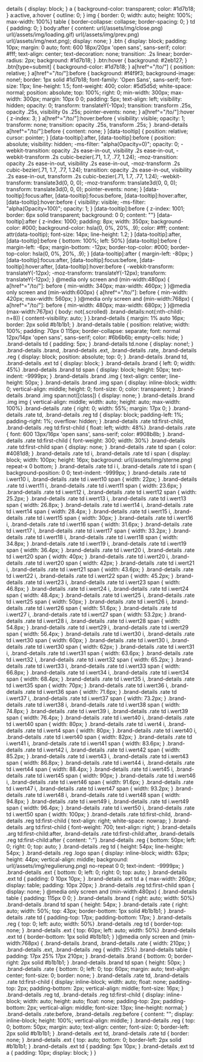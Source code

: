 
details {
    display: block;
}
a {
    background-color: transparent;
    color: #1d7b18;
}
a:active, a:hover {
    outline: 0;
}
img {
    border: 0;
    width: auto;
    height: 100%;
    max-width: 100%}
table {
    border-collapse: collapse;
    border-spacing: 0;
}
td {
    padding: 0;
}
body:after {
    content: url(/assets/img/close.png) url(/assets/img/loading.gif) url(/assets/img/prev.png) url(/assets/img/next.png);
    display: none;
}
.btn {
    display: block;
    padding: 10px;
    margin: 0 auto;
    font: 600 18px/20px 'open sans', sans-serif;
    color: #fff;
    text-align: center;
    text-decoration: none;
    transition: .2s linear;
    border-radius: 2px;
    background: #1d7b18;
}
.btn:hover {
    background: #2eb127;
}
.btn[type=submit] {
    background-color: #1d7b18;
}
a[href^="/to/"] {
    position: relative;
}
a[href^="/to/"]:before {
    background: #f4f9f3;
    background-image: none!;
    border: 1px solid #1d7b18;
    font-family: 'Open Sans', sans-serif;
    font-size: 11px;
    line-height: 1.5;
    font-weight: 400;
    color: #5d5d5d;
    white-space: normal;
    position: absolute;
    top: 100%;
    right: 0;
    min-width: 300px;
    max-width: 300px;
    margin: 10px 0 0;
    padding: 5px;
    text-align: left;
    visibility: hidden;
    opacity: 0;
    transform: translateY(-10px);
    transition: transform .25s, opacity .25s, visibility 0s .25s;
    pointer-events: none;
}
a[href^="/to/"]:hover {
    z-index: 3;
}
a[href^="/to/"]:hover:before {
    visibility: visible;
    opacity: 1;
    transform: none;
    transition: opacity .25s, transform .25s;
}
.brand-details a[href^="/to/"]:before {
    content: none;
}
[data-tooltip] {
    position: relative;
    cursor: pointer;
}
[data-tooltip]:after, [data-tooltip]:before {
    position: absolute;
    visibility: hidden;
    -ms-filter: "alpha(Opacity=0)";
    opacity: 0;
    -webkit-transition: opacity .2s ease-in-out, visibility .2s ease-in-out, -webkit-transform .2s cubic-bezier(.71, 1.7, .77, 1.24);
    -moz-transition: opacity .2s ease-in-out, visibility .2s ease-in-out, -moz-transform .2s cubic-bezier(.71, 1.7, .77, 1.24);
    transition: opacity .2s ease-in-out, visibility .2s ease-in-out, transform .2s cubic-bezier(.71, 1.7, .77, 1.24);
    -webkit-transform: translate3d(0, 0, 0);
    -moz-transform: translate3d(0, 0, 0);
    transform: translate3d(0, 0, 0);
    pointer-events: none;
}
[data-tooltip]:focus:after, [data-tooltip]:focus:before, [data-tooltip]:hover:after, [data-tooltip]:hover:before {
    visibility: visible;
    -ms-filter: "alpha(Opacity=100)";
    opacity: 1;
}
[data-tooltip]:before {
    z-index: 1001;
    border: 6px solid transparent;
    background: 0 0;
    content: ""}
[data-tooltip]:after {
    z-index: 1000;
    padding: 8px;
    width: 350px;
    background-color: #000;
    background-color: hsla(0, 0%, 20%, .9);
    color: #fff;
    content: attr(data-tooltip);
    font-size: 14px;
    line-height: 1.2;
}
[data-tooltip]:after, [data-tooltip]:before {
    bottom: 100%;
    left: 50%}
[data-tooltip]:before {
    margin-left: -6px;
    margin-bottom: -12px;
    border-top-color: #000;
    border-top-color: hsla(0, 0%, 20%, .9);
}
[data-tooltip]:after {
    margin-left: -80px;
}
[data-tooltip]:focus:after, [data-tooltip]:focus:before, [data-tooltip]:hover:after, [data-tooltip]:hover:before {
    -webkit-transform: translateY(-12px);
    -moz-transform: translateY(-12px);
    transform: translateY(-12px);
}
@media only screen and (min-width:480px) {
    a[href^="/to/"]: before {
    min-width: 340px;
    max-width: 460px;
}
}@media only screen and (min-width:600px) {
    a[href^="/to/"]: before {
    min-width: 420px;
    max-width: 560px;
}
}@media only screen and (min-width:768px) {
    a[href^="/to/"]: before {
    min-width: 480px;
    max-width: 680px;
}
}@media (max-width:767px) {
    body: not(.scrolled) .brand-details:not(:nth-child(-n+8)) {
    content-visibility: auto;
}
}.brand-details {
    margin: 1% auto 16px;
    border: 2px solid #b1b1b1;
}
.brand-details table {
    position: relative;
    width: 100%;
    padding: 70px 0 115px;
    border-collapse: separate;
    font: normal 12px/14px 'open sans', sans-serif;
    color: #6b6b6b;
    empty-cells: hide;
}
.brand-details td {
    padding: 5px;
}
.brand-details td.none {
    display: none!;
}
.brand-details .brand, .brand-details .ext, .brand-details .rate, .brand-details .reg {
    display: block;
    position: absolute;
    top: 0;
}
.brand-details .brand td, .brand-details .ext td {
    display: block;
}
.brand-details .brand {
    left: 0;
    width: 45%}
.brand-details .brand td span {
    display: block;
    height: 50px;
    text-indent: -9999px;
}
.brand-details .brand .img {
    text-align: center;
    line-height: 50px;
}
.brand-details .brand .img span {
    display: inline-block;
    width: 0;
    vertical-align: middle;
    height: 0;
    font-size: 0;
    color: transparent;
}
.brand-details .brand .img span:not([class]) {
    display: none;
}
.brand-details .brand .img img {
    vertical-align: middle;
    width: auto;
    height: auto;
    max-width: 100%}
.brand-details .rate {
    right: 0;
    width: 55%;
    margin: 17px 0;
}
.brand-details .rate td, .brand-details .reg td {
    display: block;
    padding-left: 1%;
    padding-right: 1%;
    overflow: hidden;
}
.brand-details .rate td:first-child, .brand-details .reg td:first-child {
    float: left;
    width: 48%}
.brand-details .rate {
    font: 600 13px/16px 'open sans', sans-serif;
    color: #908b8b;
}
.brand-details .rate td:first-child {
    font-weight: 300;
    width: 30%}
.brand-details .rate td:first-child span {
    display: none;
}
.brand-details .rate td span {
    color: #4081d8;
}
.brand-details .rate td i, .brand-details .rate td i span {
    display: block;
    width: 100px;
    height: 16px;
    background: url(/assets/img/sterne.png) repeat-x 0 bottom;
}
.brand-details .rate td i i, .brand-details .rate td i span {
    background-position: 0 0;
    text-indent: -9999px;
}
.brand-details .rate td i.wert10 i, .brand-details .rate td i.wert10 span {
    width: 22px;
}
.brand-details .rate td i.wert11 i, .brand-details .rate td i.wert11 span {
    width: 23.6px;
}
.brand-details .rate td i.wert12 i, .brand-details .rate td i.wert12 span {
    width: 25.2px;
}
.brand-details .rate td i.wert13 i, .brand-details .rate td i.wert13 span {
    width: 26.8px;
}
.brand-details .rate td i.wert14 i, .brand-details .rate td i.wert14 span {
    width: 28.4px;
}
.brand-details .rate td i.wert15 i, .brand-details .rate td i.wert15 span {
    width: 30px;
}
.brand-details .rate td i.wert16 i, .brand-details .rate td i.wert16 span {
    width: 31.6px;
}
.brand-details .rate td i.wert17 i, .brand-details .rate td i.wert17 span {
    width: 33.2px;
}
.brand-details .rate td i.wert18 i, .brand-details .rate td i.wert18 span {
    width: 34.8px;
}
.brand-details .rate td i.wert19 i, .brand-details .rate td i.wert19 span {
    width: 36.4px;
}
.brand-details .rate td i.wert20 i, .brand-details .rate td i.wert20 span {
    width: 40px;
}
.brand-details .rate td i.wert20 i, .brand-details .rate td i.wert20 span {
    width: 42px;
}
.brand-details .rate td i.wert21 i, .brand-details .rate td i.wert21 span {
    width: 43.6px;
}
.brand-details .rate td i.wert22 i, .brand-details .rate td i.wert22 span {
    width: 45.2px;
}
.brand-details .rate td i.wert23 i, .brand-details .rate td i.wert23 span {
    width: 46.8px;
}
.brand-details .rate td i.wert24 i, .brand-details .rate td i.wert24 span {
    width: 48.4px;
}
.brand-details .rate td i.wert25 i, .brand-details .rate td i.wert25 span {
    width: 50px;
}
.brand-details .rate td i.wert26 i, .brand-details .rate td i.wert26 span {
    width: 51.6px;
}
.brand-details .rate td i.wert27 i, .brand-details .rate td i.wert27 span {
    width: 53.2px;
}
.brand-details .rate td i.wert28 i, .brand-details .rate td i.wert28 span {
    width: 54.8px;
}
.brand-details .rate td i.wert29 i, .brand-details .rate td i.wert29 span {
    width: 56.4px;
}
.brand-details .rate td i.wert30 i, .brand-details .rate td i.wert30 span {
    width: 60px;
}
.brand-details .rate td i.wert30 i, .brand-details .rate td i.wert30 span {
    width: 62px;
}
.brand-details .rate td i.wert31 i, .brand-details .rate td i.wert31 span {
    width: 63.6px;
}
.brand-details .rate td i.wert32 i, .brand-details .rate td i.wert32 span {
    width: 65.2px;
}
.brand-details .rate td i.wert33 i, .brand-details .rate td i.wert33 span {
    width: 66.8px;
}
.brand-details .rate td i.wert34 i, .brand-details .rate td i.wert34 span {
    width: 68.4px;
}
.brand-details .rate td i.wert35 i, .brand-details .rate td i.wert35 span {
    width: 70px;
}
.brand-details .rate td i.wert36 i, .brand-details .rate td i.wert36 span {
    width: 71.6px;
}
.brand-details .rate td i.wert37 i, .brand-details .rate td i.wert37 span {
    width: 73.2px;
}
.brand-details .rate td i.wert38 i, .brand-details .rate td i.wert38 span {
    width: 74.8px;
}
.brand-details .rate td i.wert39 i, .brand-details .rate td i.wert39 span {
    width: 76.4px;
}
.brand-details .rate td i.wert40 i, .brand-details .rate td i.wert40 span {
    width: 80px;
}
.brand-details .rate td i.wert4 i, .brand-details .rate td i.wert4 span {
    width: 80px;
}
.brand-details .rate td i.wert40 i, .brand-details .rate td i.wert40 span {
    width: 82px;
}
.brand-details .rate td i.wert41 i, .brand-details .rate td i.wert41 span {
    width: 83.6px;
}
.brand-details .rate td i.wert42 i, .brand-details .rate td i.wert42 span {
    width: 85.2px;
}
.brand-details .rate td i.wert43 i, .brand-details .rate td i.wert43 span {
    width: 86.8px;
}
.brand-details .rate td i.wert44 i, .brand-details .rate td i.wert44 span {
    width: 88.4px;
}
.brand-details .rate td i.wert45 i, .brand-details .rate td i.wert45 span {
    width: 90px;
}
.brand-details .rate td i.wert46 i, .brand-details .rate td i.wert46 span {
    width: 91.6px;
}
.brand-details .rate td i.wert47 i, .brand-details .rate td i.wert47 span {
    width: 93.2px;
}
.brand-details .rate td i.wert48 i, .brand-details .rate td i.wert48 span {
    width: 94.8px;
}
.brand-details .rate td i.wert49 i, .brand-details .rate td i.wert49 span {
    width: 96.4px;
}
.brand-details .rate td i.wert50 i, .brand-details .rate td i.wert50 span {
    width: 100px;
}
.brand-details .rate td:first-child, .brand-details .reg td:first-child {
    text-align: right;
    white-space: nowrap;
}
.brand-details .arg td:first-child {
    font-weight: 700;
    text-align: right;
}
.brand-details .arg td:first-child:after, .brand-details .rate td:first-child:after, .brand-details .reg td:first-child:after {
    content: ":"}
.brand-details .reg {
    bottom: 50px;
    left: 0;
    right: 0;
    top: auto;
}
.brand-details .reg td {
    height: 54px;
    line-height: 54px;
}
.brand-details .reg .logo span {
    display: inline-block;
    width: 63px;
    height: 44px;
    vertical-align: middle;
    background: url(/assets/img/regulierung.png) no-repeat 0 0;
    text-indent: -9999px;
}
.brand-details .ext {
    bottom: 0;
    left: 0;
    right: 0;
    top: auto;
}
.brand-details .ext td {
    padding: 0 10px 10px;
}
.brand-details .ext td a {
    max-width: 260px;
    display: table;
    padding: 10px 20px;
}
.brand-details .reg td:first-child span {
    display: none;
}
@media only screen and (min-width:480px) {
    .brand-details table {
    padding: 115px 0 0;
}
.brand-details .brand {
    right: auto;
    width: 50%}
.brand-details .brand td span {
    height: 54px;
}
.brand-details .rate {
    right: auto;
    width: 50%;
    top: 43px;
    border-bottom: 1px solid #b1b1b1;
}
.brand-details .rate td {
    padding-top: 17px;
    padding-bottom: 17px;
}
.brand-details .reg {
    top: 0;
    left: auto;
    width: 50%}
.brand-details .reg td {
    border-top: none;
}
.brand-details .ext {
    top: 60px;
    left: auto;
    width: 50%}
.brand-details .ext td {
    border-bottom: 1px solid #b1b1b1;
}
}@media only screen and (min-width:768px) {
    .brand-details .brand, .brand-details .rate {
    width: 210px;
}
.brand-details .ext, .brand-details .reg {
    width: 25%}
.brand-details table {
    padding: 17px 25% 17px 210px;
}
.brand-details .brand {
    bottom: 0;
    border-right: 2px solid #b1b1b1;
}
.brand-details .brand td span {
    height: 50px;
}
.brand-details .rate {
    bottom: 0;
    left: 0;
    top: 60px;
    margin: auto;
    text-align: center;
    font-size: 0;
    border: none;
}
.brand-details .rate td, .brand-details .rate td:first-child {
    display: inline-block;
    width: auto;
    float: none;
    padding-top: 2px;
    padding-bottom: 2px;
    vertical-align: middle;
    font-size: 16px;
}
.brand-details .reg td, .brand-details .reg td:first-child {
    display: inline-block;
    width: auto;
    height: auto;
    float: none;
    padding-top: 2px;
    padding-bottom: 2px;
    vertical-align: middle;
    font-size: 13px;
    line-height: normal;
}
.brand-details .rate:before, .brand-details .reg:before {
    content: "";
    display: inline-block;
    height: 100%;
    vertical-align: middle;
}
.brand-details .reg {
    top: 0;
    bottom: 50px;
    margin: auto;
    text-align: center;
    font-size: 0;
    border-left: 2px solid #b1b1b1;
}
.brand-details .ext td, .brand-details .rate td {
    border: none;
}
.brand-details .ext {
    top: auto;
    bottom: 0;
    border-left: 2px solid #b1b1b1;
}
.brand-details .ext td {
    padding: 5px 10px;
}
.brand-details .ext td a {
    padding: 10px;
    display: block;
}
}